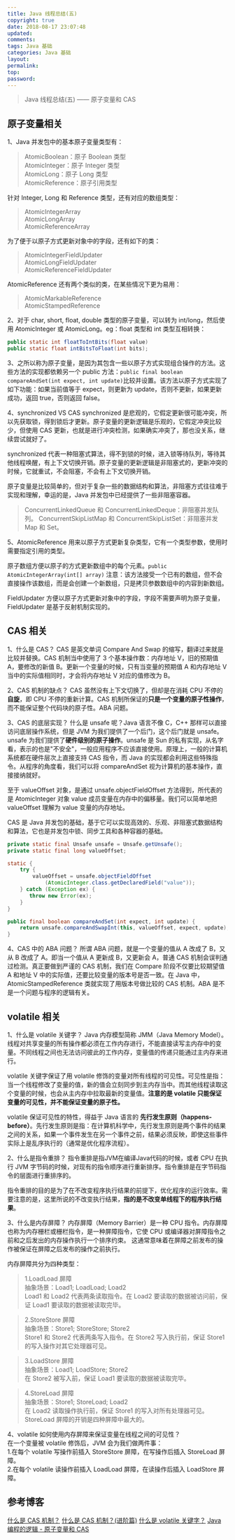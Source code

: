 ```yaml
---
title: Java 线程总结(五)
copyright: true
date: 2018-08-17 23:07:48
updated:
comments:
tags: Java 基础
categories: Java 基础
layout:
permalink:
top:
password:
---
```

<blockquote class="blockquote-center"> Java 线程总结(五) —— 原子变量和 CAS </blockquote>

<!-- more -->
## 原子变量相关
1、Java 并发包中的基本原子变量类型有：
> AtomicBoolean：原子 Boolean 类型  
> AtomicInteger：原子 Integer 类型  
> AtomicLong：原子 Long 类型  
> AtomicReference：原子引用类型  

针对 Integer, Long 和 Reference 类型，还有对应的数组类型：
> AtomicIntegerArray  
> AtomicLongArray  
> AtomicReferenceArray  

为了便于以原子方式更新对象中的字段，还有如下的类：
> AtomicIntegerFieldUpdater  
> AtomicLongFieldUpdater  
> AtomicReferenceFieldUpdater  

AtomicReference 还有两个类似的类，在某些情况下更为易用：
> AtomicMarkableReference  
> AtomicStampedReference  

2、对于 char, short, float, double 类型的原子变量，可以转为 int/long，然后使用 AtomicInteger 或 AtomicLong。eg：float 类型和 int 类型互相转换：
```Java
public static int floatToIntBits(float value)
public static float intBitsToFloat(int bits);
```

3、之所以称为原子变量，是因为其包含一些以原子方式实现组合操作的方法。这些方法的实现都依赖另一个 public 方法：`public final boolean compareAndSet(int expect, int update)`比较并设置。该方法以原子方式实现了如下功能：如果当前值等于 expect，则更新为 update，否则不更新，如果更新成功，返回 true，否则返回 false。

4、synchronized VS CAS
synchronized 是悲观的，它假定更新很可能冲突，所以先获取锁，得到锁后才更新。原子变量的更新逻辑是乐观的，它假定冲突比较少，但使用 CAS 更新，也就是进行冲突检测，如果确实冲突了，那也没关系，继续尝试就好了。

synchronized 代表一种阻塞式算法，得不到锁的时候，进入锁等待队列，等待其他线程唤醒，有上下文切换开销。原子变量的更新逻辑是非阻塞式的，更新冲突的时候，它就重试，不会阻塞，不会有上下文切换开销。

原子变量是比较简单的，但对于复杂一些的数据结构和算法，非阻塞方式往往难于实现和理解，幸运的是，Java 并发包中已经提供了一些非阻塞容器。
> ConcurrentLinkedQueue 和 ConcurrentLinkedDeque：非阻塞并发队列。
> ConcurrentSkipListMap 和 ConcurrentSkipListSet：非阻塞并发 Map 和 Set。

5、AtomicReference 用来以原子方式更新复杂类型，它有一个类型参数，使用时需要指定引用的类型。

原子数组方便以原子的方式更新数组中的每个元素。`public AtomicIntegerArray(int[] array)` 注意：该方法接受一个已有的数组，但不会直接操作该数组，而是会创建一个新数组，只是拷贝参数数组中的内容到新数组。

FieldUpdater 方便以原子方式更新对象中的字段，字段不需要声明为原子变量，FieldUpdater 是基于反射机制实现的。

## CAS 相关
1、什么是 CAS？
CAS 是英文单词 Compare And Swap 的缩写，翻译过来就是比较并替换。CAS 机制当中使用了 3 个基本操作数：内存地址 V，旧的预期值 A，要修改的新值 B。更新一个变量的时候，只有当变量的预期值 A 和内存地址 V 当中的实际值相同时，才会将内存地址 V 对应的值修改为 B。

2、CAS 机制的缺点？
CAS 虽然没有上下文切换了，但却是在消耗 CPU 不停的**自旋**，即 CPU 不停的重新计算。CAS 机制所保证的**只是一个变量的原子性操作**，而不能保证整个代码块的原子性。ABA 问题。

3、CAS 的底层实现？
什么是 unsafe 呢？Java 语言不像 C，C++ 那样可以直接访问底层操作系统，但是 JVM 为我们提供了一个后门，这个后门就是 unsafe。unsafe 为我们提供了**硬件级别的原子操作**。unsafe 是 Sun 的私有实现，从名字看，表示的也是"不安全"，一般应用程序不应该直接使用。原理上，一般的计算机系统都在硬件层次上直接支持 CAS 指令，而 Java 的实现都会利用这些特殊指令。从程序的角度看，我们可以将 compareAndSet 视为计算机的基本操作，直接接纳就好。

至于 valueOffset 对象，是通过 unsafe.objectFieldOffset 方法得到，所代表的是 AtomicInteger 对象 value 成员变量在内存中的偏移量。我们可以简单地把 valueOffset 理解为 value 变量的内存地址。

CAS 是 Java 并发包的基础，基于它可以实现高效的、乐观、非阻塞式数据结构和算法，它也是并发包中锁、同步工具和各种容器的基础。

```Java
private static final Unsafe unsafe = Unsafe.getUnsafe();
private static final long valueOffset;

static {
    try {
        valueOffset = unsafe.objectFieldOffset
            (AtomicInteger.class.getDeclaredField("value"));
    } catch (Exception ex) {
       throw new Error(ex);
    }
}

public final boolean compareAndSet(int expect, int update) {
    return unsafe.compareAndSwapInt(this, valueOffset, expect, update);
}
```

4、CAS 中的 ABA 问题？
所谓 ABA 问题，就是一个变量的值从 A 改成了 B，又从 B 改成了 A。即当一个值从 A 更新成 B，又更新会 A，普通 CAS 机制会误判通过检测。真正要做到严谨的 CAS 机制，我们在 Compare 阶段不仅要比较期望值 A 和地址 V 中的实际值，还要比较变量的版本号是否一致。在 Java 中，AtomicStampedReference 类就实现了用版本号做比较的 CAS 机制。ABA 是不是一个问题与程序的逻辑有关。

## volatile 相关
1、什么是 volatile 关键字？
Java 内存模型简称 JMM（Java Memory Model）。线程对共享变量的所有操作都必须在工作内存进行，不能直接读写主内存中的变量。不同线程之间也无法访问彼此的工作内存，变量值的传递只能通过主内存来进行。

volatile 关键字保证了用 volatile 修饰的变量对所有线程的可见性。可见性是指：当一个线程修改了变量的值，新的值会立刻同步到主内存当中。而其他线程读取这个变量的时候，也会从主内存中拉取最新的变量值。**注意的是 volatile 只能保证变量的可见性，并不能保证变量的原子性。**

volatile 保证可见性的特性，得益于 Java 语言的 **先行发生原则（happens-before）**。先行发生原则是指：在计算机科学中，先行发生原则是两个事件的结果之间的关系，如果一个事件发生在另一个事件之前，结果必须反映，即使这些事件实际上是乱序执行的（通常是优化程序流程）。

2、什么是指令重排？
指令重排是指JVM在编译Java代码的时候，或者 CPU 在执行 JVM 字节码的时候，对现有的指令顺序进行重新排序。指令重排是在字节码指令的层面进行重排序的。

指令重排的目的是为了在不改变程序执行结果的前提下，优化程序的运行效率。需要注意的是，这里所说的不改变执行结果，**指的是不改变单线程下的程序执行结果**。

3、什么是内存屏障？
内存屏障（Memory Barrier）是一种 CPU 指令。内存屏障也称为内存栅栏或栅栏指令，是一种屏障指令，它使 CPU 或编译器对屏障指令之前和之后发出的内存操作执行一个排序约束。 这通常意味着在屏障之前发布的操作被保证在屏障之后发布的操作之前执行。

内存屏障共分为四种类型：
> 1.LoadLoad 屏障  
抽象场景：Load1; LoadLoad; Load2  
Load1 和 Load2 代表两条读取指令。在 Load2 要读取的数据被访问前，保证 Load1 要读取的数据被读取完毕。

> 2.StoreStore 屏障  
抽象场景：Store1; StoreStore; Store2  
Store1 和 Store2 代表两条写入指令。在 Store2 写入执行前，保证 Store1 的写入操作对其它处理器可见。  

> 3.LoadStore 屏障  
抽象场景：Load1; LoadStore; Store2  
在 Store2 被写入前，保证 Load1 要读取的数据被读取完毕。  

> 4.StoreLoad 屏障  
抽象场景：Store1; StoreLoad; Load2  
在 Load2 读取操作执行前，保证 Store1 的写入对所有处理器可见。StoreLoad 屏障的开销是四种屏障中最大的。

4、volatile 如何使用内存屏障来保证变量在线程之间的可见性？  
在一个变量被 volatile 修饰后，JVM 会为我们做两件事：  
1.在每个 volatile 写操作前插入 StoreStore 屏障，在写操作后插入 StoreLoad 屏障。  
2.在每个 volatile 读操作前插入 LoadLoad 屏障，在读操作后插入 LoadStore 屏障。  

## 参考博客
[什么是 CAS 机制？](https://blog.csdn.net/bjweimengshu/article/details/78949435)
[什么是 CAS 机制？(进阶篇)](https://blog.csdn.net/bjweimengshu/article/details/79000506)
[什么是 volatile 关键字？](https://blog.csdn.net/bjweimengshu/article/details/78860580)
[Java 编程的逻辑 - 原子变量和 CAS](https://www.cnblogs.com/swiftma/p/6486729.html)
